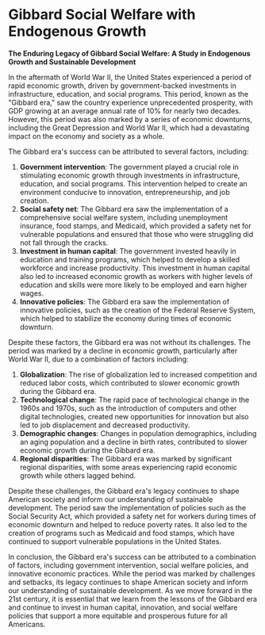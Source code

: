 # Gibbard Social Welfare with Endogenous Growth

**The Enduring Legacy of Gibbard Social Welfare: A Study in Endogenous Growth and Sustainable Development**

In the aftermath of World War II, the United States experienced a period of rapid economic growth, driven by government-backed investments in infrastructure, education, and social programs. This period, known as the "Gibbard era," saw the country experience unprecedented prosperity, with GDP growing at an average annual rate of 10% for nearly two decades. However, this period was also marked by a series of economic downturns, including the Great Depression and World War II, which had a devastating impact on the economy and society as a whole.

The Gibbard era's success can be attributed to several factors, including:

1. **Government intervention**: The government played a crucial role in stimulating economic growth through investments in infrastructure, education, and social programs. This intervention helped to create an environment conducive to innovation, entrepreneurship, and job creation.
2. **Social safety net**: The Gibbard era saw the implementation of a comprehensive social welfare system, including unemployment insurance, food stamps, and Medicaid, which provided a safety net for vulnerable populations and ensured that those who were struggling did not fall through the cracks.
3. **Investment in human capital**: The government invested heavily in education and training programs, which helped to develop a skilled workforce and increase productivity. This investment in human capital also led to increased economic growth as workers with higher levels of education and skills were more likely to be employed and earn higher wages.
4. **Innovative policies**: The Gibbard era saw the implementation of innovative policies, such as the creation of the Federal Reserve System, which helped to stabilize the economy during times of economic downturn.

Despite these factors, the Gibbard era was not without its challenges. The period was marked by a decline in economic growth, particularly after World War II, due to a combination of factors including:

1. **Globalization**: The rise of globalization led to increased competition and reduced labor costs, which contributed to slower economic growth during the Gibbard era.
2. **Technological change**: The rapid pace of technological change in the 1960s and 1970s, such as the introduction of computers and other digital technologies, created new opportunities for innovation but also led to job displacement and decreased productivity.
3. **Demographic changes**: Changes in population demographics, including an aging population and a decline in birth rates, contributed to slower economic growth during the Gibbard era.
4. **Regional disparities**: The Gibbard era was marked by significant regional disparities, with some areas experiencing rapid economic growth while others lagged behind.

Despite these challenges, the Gibbard era's legacy continues to shape American society and inform our understanding of sustainable development. The period saw the implementation of policies such as the Social Security Act, which provided a safety net for workers during times of economic downturn and helped to reduce poverty rates. It also led to the creation of programs such as Medicaid and food stamps, which have continued to support vulnerable populations in the United States.

In conclusion, the Gibbard era's success can be attributed to a combination of factors, including government intervention, social welfare policies, and innovative economic practices. While the period was marked by challenges and setbacks, its legacy continues to shape American society and inform our understanding of sustainable development. As we move forward in the 21st century, it is essential that we learn from the lessons of the Gibbard era and continue to invest in human capital, innovation, and social welfare policies that support a more equitable and prosperous future for all Americans.
